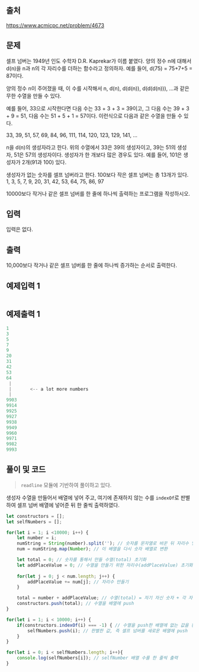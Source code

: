 ## 출처

https://www.acmicpc.net/problem/4673





## 문제

셀프 넘버는 1949년 인도 수학자 D.R. Kaprekar가 이름 붙였다. 양의 정수 n에 대해서 d(n)을 n과 n의 각 자리수를 더하는 함수라고 정의하자. 예를 들어, d(75) = 75+7+5 = 87이다.

양의 정수 n이 주어졌을 때, 이 수를 시작해서 n, d(n), d(d(n)), d(d(d(n))), ...과 같은 무한 수열을 만들 수 있다. 

예를 들어, 33으로 시작한다면 다음 수는 33 + 3 + 3 = 39이고, 그 다음 수는 39 + 3 + 9 = 51, 다음 수는 51 + 5 + 1 = 57이다. 이런식으로 다음과 같은 수열을 만들 수 있다.

33, 39, 51, 57, 69, 84, 96, 111, 114, 120, 123, 129, 141, ...

n을 d(n)의 생성자라고 한다. 위의 수열에서 33은 39의 생성자이고, 39는 51의 생성자, 51은 57의 생성자이다. 생성자가 한 개보다 많은 경우도 있다. 예를 들어, 101은 생성자가 2개(91과 100) 있다. 

생성자가 없는 숫자를 셀프 넘버라고 한다. 100보다 작은 셀프 넘버는 총 13개가 있다. 1, 3, 5, 7, 9, 20, 31, 42, 53, 64, 75, 86, 97

10000보다 작거나 같은 셀프 넘버를 한 줄에 하나씩 출력하는 프로그램을 작성하시오.





## 입력

입력은 없다.





## 출력

10,000보다 작거나 같은 셀프 넘버를 한 줄에 하나씩 증가하는 순서로 출력한다.





## 예제입력 1

```javascript

```



## 예제출력 1

```javascript
1
3
5
7
9
20
31
42
53
64
 |
 |       <-- a lot more numbers
 |
9903
9914
9925
9927
9938
9949
9960
9971
9982
9993
```







## 풀이 및 코드



> `readline` 모듈에 기반하여 풀이하고 있다.



생성자 수열을 만들어서 배열에 넣어 주고, 여기에 존재하지 않는 수를 `indexOf`로  판별하여 셀프 넘버 배열에 넣어준 뒤 한 줄씩 출력하였다.



```javascript
let constructors = [];
let selfNumbers = [];

for(let i = 1; i <10000; i++) {
    let number = i;
    numString = String(number).split(''); // 숫자를 문자열로 바꾼 뒤 자리수 별로 구분해 배열로 만들기
    num = numString.map(Number); // 이 배열을 다시 숫자 배열로 변환

    let total = 0; // 숫자를 통해서 만들 수열(total) 초기화
    let addPlaceValue = 0; // 수열을 만들기 위한 자리수(addPlaceValue) 초기화
    
    for(let j = 0; j < num.length; j++) {
        addPlaceValue += num[j]; // 자리수 만들기
    }

    total = number + addPlaceValue; // 수열(total) = 자기 자신 숫자 + 각 자리 수의 합
    constructors.push(total); // 수열을 배열에 push
}

for(let i = 1; i < 10000; i++) {
    if(constructors.indexOf(i) === -1) { // 수열을 push한 배열에 없는 값을 판별
        selfNumbers.push(i); // 판별한 값, 즉 셀프 넘버를 새로운 배열에 push
    }
}

for(let i = 0; i < selfNumbers.length; i++){
    console.log(selfNumbers[i]); // selfNumber 배열 수를 한 줄씩 출력
}
```
